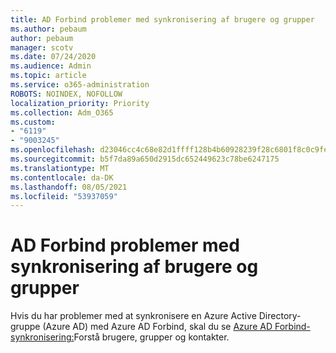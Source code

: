 ```yaml
---
title: AD Forbind problemer med synkronisering af brugere og grupper
ms.author: pebaum
author: pebaum
manager: scotv
ms.date: 07/24/2020
ms.audience: Admin
ms.topic: article
ms.service: o365-administration
ROBOTS: NOINDEX, NOFOLLOW
localization_priority: Priority
ms.collection: Adm_O365
ms.custom:
- "6119"
- "9003245"
ms.openlocfilehash: d23046cc4c68e82d1ffff128b4b60928239f28c6801f8c0c9fe01f0db063b0e1
ms.sourcegitcommit: b5f7da89a650d2915dc652449623c78be6247175
ms.translationtype: MT
ms.contentlocale: da-DK
ms.lasthandoff: 08/05/2021
ms.locfileid: "53937059"
---
```

# <a name="ad-connect-users-and-group-sync-issues"></a>AD Forbind problemer med synkronisering af brugere og grupper

Hvis du har problemer med at synkronisere en Azure Active Directory-gruppe (Azure AD) med Azure AD Forbind, skal du se [Azure AD Forbind-synkronisering:](https://docs.microsoft.com/azure/active-directory/hybrid/concept-azure-ad-connect-sync-user-and-contacts)Forstå brugere, grupper og kontakter.